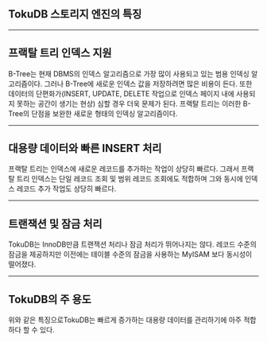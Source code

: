 ## TokuDB 스토리지 엔진의 특징

------



## 프랙탈 트리 인덱스 지원

B-Tree는 현재 DBMS의 인덱스 알고리즘으로 가장 많이 사용되고 있는 범용 인덱싱 알고리즘이다. 그러나 B-Tree에 새로운 인덱스 값을 저장하려면 많은 비용이 든다. 또한 데이터의 단편화가(INSERT, UPDATE, DELETE 작업으로 인덱스 페이지 내에 사용되지 못하는 공간이 생기는 현상) 심할 경우 더욱 문제가 된다. 프랙탈 트리는 이러한 B-Tree의 단점을 보완한 새로운 형태의 인덱싱 알고리즘이다.



---



## 대용량 데이터와 빠른 INSERT 처리

프랙탈 트리는 인덱스에 새로운 레코드를 추가하는 작업이 상당히 빠르다. 그래서 프랙탈 트리 인덱스는 단일 레코드 조회 및 범위 레코드 조회에도 적합하며 그와 동시에 인덱스 레코드 추가 작업도 상당히 빠르다.



---



## 트랜잭션 및 잠금 처리

TokuDB는 InnoDB만큼 트랜잭션 처리나 잠금 처리가 뛰어나지는 않다.  레코드 수준의 잠금을 제공하지만 이전에는 테이블 수준의 잠금을 사용하는 MyISAM 보다 동시성이 떨어졌다.



---



## TokuDB의 주 용도

위와 같은 특징으로TokuDB는 빠르게 증가하는 대용량 데이터를 관리하기에 아주 적합하다 할 수 있다.